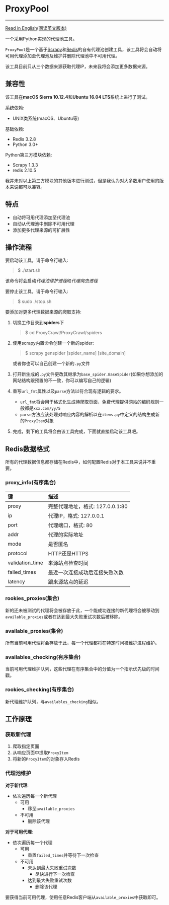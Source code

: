 # ProxyPool

---
[Read in English(阅读英文版本)](README.md)

一个采用Python实现的代理池工具。

`ProxyPool`是一个基于[Scrapy](https://scrapy.org)和[Redis](http://redis.io)的自有代理池创建工具，该工具将会自动将可用代理添加至代理池及维护并删除代理池中不可用代理。

该工具目前只从三个数据来源获取代理IP，未来我将会添加更多数据来源。

## 兼容性

该工具在**macOS Sierra 10.12.4**和**Ubuntu 16.04 LTS**系统上进行了测试。

系统依赖:

* UNIX类系统(macOS、Ubuntu等)

基础依赖:

* Redis 3.2.8
* Python 3.0+

Python第三方模块依赖:

* Scrapy 1.3.3
* redis 2.10.5

我并未对以上第三方模块的其他版本进行测试，但是我认为对大多数用户使用的版本来说都可以兼容。

## 特点

* 自动将可用代理添加至代理池
* 自动从代理池中删除不可用代理
* 添加更多代理来源的可扩展性

## 操作流程

要启动该工具，请于命令行输入:
> $ ./start.sh

该命令将会启动*代理池维护进程*和*代理爬虫进程*

要停止该工具，请于命令行输入:
> $ sudo ./stop.sh

要添加对更多代理数据来源的爬取支持:

1. 切换工作目录到**spiders**下

	> $ cd ProxyCrawl/ProxyCrawl/spiders

2. 使用scrapy内置命令创建一个新的spider:

	> $ scrapy genspider [spider_name] [site_domain]

	或者你也可以自己创建一个新的`.py`文件

3. 打开新生成的`.py`文件更改其继承为`base_spider.BaseSpider`(如果你想添加的网站结构跟预置的不一致，你可以编写自己的逻辑)

4. 重写`url_fmt`属性以及`parse`方法以符合现有逻辑的要求。
	* `url_fmt`将会用于格式化生成待爬取页面，免费代理提供网站的编码规则一般都是`xxx.com/yy/5`
	* `parse`方法应该处理对响应内容的解析以在`items.py`中定义的结构生成新的`ProxyItem`对象

5. 完成，剩下的工具将会由该工具完成，下面就直接启动该工具吧。

## Redis数据格式

所有的代理数据信息都存储在Redis中，如何配置Redis对于本工具来说并不重要。

### proxy_info(有序集合)

键|描述
:---|:---
proxy|完整代理地址，格式: 127.0.0.1:80
ip|代理IP，格式: 127.0.0.1
port|代理端口，格式: 80
addr|代理的实际地址
mode|是否匿名
protocol|HTTP还是HTTPS
validation_time|来源站点检查时间
failed_times|最近一次连接成功后连接失败次数
latency|跟来源站点的延迟

### rookies_proxies(集合)

新的还未被测试的代理将会被存放于此，一个能成功连接的新代理将会被移动到`available_proxies`或者在达到最大失败重试次数后被移除。

### available_proxies(集合)

所有当前可用代理将会存放于此，每一个代理都将在特定时间被维护进程维护。

### availables_checking(有序集合)

当前可用代理维护队列，这些代理在有序集合中的分值为一个指示优先级的时间戳。

### rookies_checking(有序集合)

新代理维护队列，与`availables_checking`相似。

## 工作原理

### 获取新代理

1. 爬取指定页面
2. 从响应页面中提取`ProxyItem`
3. 将新的`ProxyItem`的对象存入Redis

### 代理池维护

**对于新代理**:

* 依次遍历每一个新代理
	* 可用	
		* 移至`available_proxies`
	* 不可用 
		* 删除该代理

**对于可用代理**:

* 依次遍历每一个代理
	* 可用	
		* 重置`failed_times`并等待下一次检查
	* 不可用 
		* 未达到最大失败重试次数
			* 尽快进行下一次检查
		* 达到最大失败重试次数
			* 删除该代理

要获得当前可用代理，使用任意Redis客户端从`available_proxies`中获取即可。
